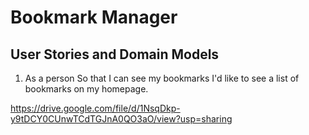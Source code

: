 # Bookmark Manager

## User Stories and Domain Models

1. As a person
So that I can see my bookmarks
I'd like to see a list of bookmarks on my homepage.

https://drive.google.com/file/d/1NsqDkp-y9tDCY0CUnwTCdTGJnA0QO3aO/view?usp=sharing
